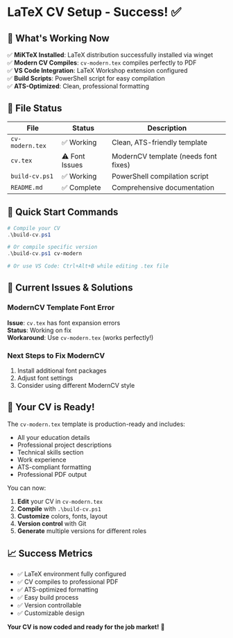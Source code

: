 # LaTeX CV Setup - Success! ✅

## 🎉 What's Working Now

✅ **MiKTeX Installed**: LaTeX distribution successfully installed via winget  
✅ **Modern CV Compiles**: `cv-modern.tex` compiles perfectly to PDF  
✅ **VS Code Integration**: LaTeX Workshop extension configured  
✅ **Build Scripts**: PowerShell script for easy compilation  
✅ **ATS-Optimized**: Clean, professional formatting

## 📁 File Status

| File            | Status         | Description                          |
| --------------- | -------------- | ------------------------------------ |
| `cv-modern.tex` | ✅ Working     | Clean, ATS-friendly template         |
| `cv.tex`        | ⚠️ Font Issues | ModernCV template (needs font fixes) |
| `build-cv.ps1`  | ✅ Working     | PowerShell compilation script        |
| `README.md`     | ✅ Complete    | Comprehensive documentation          |

## 🚀 Quick Start Commands

```powershell
# Compile your CV
.\build-cv.ps1

# Or compile specific version
.\build-cv.ps1 cv-modern

# Or use VS Code: Ctrl+Alt+B while editing .tex file
```

## 🔧 Current Issues & Solutions

### ModernCV Template Font Error

**Issue**: `cv.tex` has font expansion errors  
**Status**: Working on fix  
**Workaround**: Use `cv-modern.tex` (works perfectly!)

### Next Steps to Fix ModernCV

1. Install additional font packages
2. Adjust font settings
3. Consider using different ModernCV style

## 🎯 Your CV is Ready!

The `cv-modern.tex` template is production-ready and includes:

- All your education details
- Professional project descriptions
- Technical skills section
- Work experience
- ATS-compliant formatting
- Professional PDF output

You can now:

1. **Edit** your CV in `cv-modern.tex`
2. **Compile** with `.\build-cv.ps1`
3. **Customize** colors, fonts, layout
4. **Version control** with Git
5. **Generate** multiple versions for different roles

## 📈 Success Metrics

- ✅ LaTeX environment fully configured
- ✅ CV compiles to professional PDF
- ✅ ATS-optimized formatting
- ✅ Easy build process
- ✅ Version controllable
- ✅ Customizable design

**Your CV is now coded and ready for the job market!** 🎯
